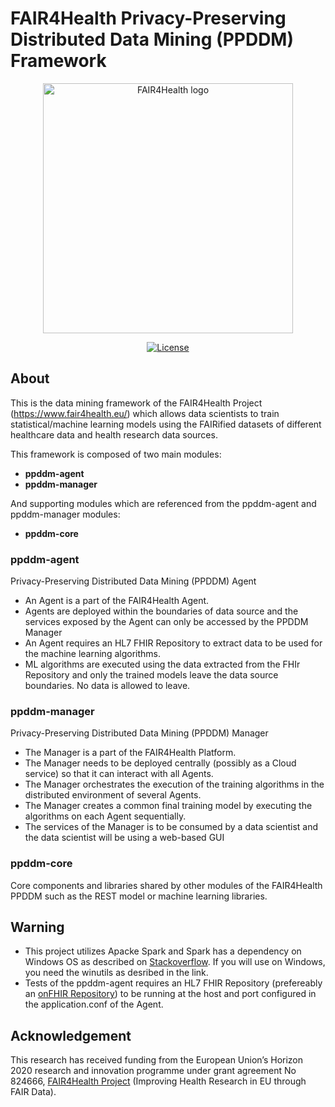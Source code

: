# FAIR4Health Privacy-Preserving Distributed Data Mining (PPDDM) Framework

<p align="center">
  <a href="https://www.fair4health.eu" target="_blank"><img width="400" src="https://www.fair4health.eu/images/logo.png" alt="FAIR4Health logo"></a>
</p>

<p align="center">
  <a href="https://github.com/fair4health/ppddm"><img src="https://img.shields.io/github/license/fair4health/data-curation-tool" alt="License"></a>
</p>

## About

This is the data mining framework of the FAIR4Health Project (https://www.fair4health.eu/) 
which allows data scientists to train statistical/machine learning models using the 
FAIRified datasets of different healthcare data and health research data sources.

This framework is composed of two main modules:
 * **ppddm-agent**
 * **ppddm-manager**
 
And supporting modules which are referenced from the ppddm-agent and ppddm-manager modules:
 * **ppddm-core**

### ppddm-agent
Privacy-Preserving Distributed Data Mining (PPDDM) Agent
 * An Agent is a part of the FAIR4Health Agent.
 * Agents are deployed within the boundaries of data source and the services exposed by the Agent 
 can only be accessed by the PPDDM Manager
 * An Agent requires an HL7 FHIR Repository to extract data to be used for the machine learning algorithms.
 * ML algorithms are executed using the data extracted from the FHIr Repository and only the trained models
 leave the data source boundaries. No data is allowed to leave.

### ppddm-manager
Privacy-Preserving Distributed Data Mining (PPDDM) Manager 
 * The Manager is a part of the FAIR4Health Platform.
 * The Manager needs to be deployed centrally (possibly as a Cloud service) so that it can interact with
 all Agents.
 * The Manager orchestrates the execution of the training algorithms in the distributed environment
 of several Agents.
 * The Manager creates a common final training model by executing the algorithms on each Agent sequentially. 
 * The services of the Manager is to be consumed by a data scientist and the data scientist will be using a
 web-based GUI

### ppddm-core
Core components and libraries shared by other modules of the FAIR4Health PPDDM such as the REST model
or machine learning libraries.

## Warning
 * This project utilizes Apacke Spark and Spark has a dependency on Windows OS as described on [Stackoverflow](https://stackoverflow.com/questions/35652665/java-io-ioexception-could-not-locate-executable-null-bin-winutils-exe-in-the-ha). If you will use on Windows, you need the winutils as desribed in the link.
 * Tests of the ppddm-agent requires an HL7 FHIR Repository (prefereably an [onFHIR Repository](https://onfhir.io)) to be running at the host and port configured in the application.conf of the Agent.

## Acknowledgement

This research has received funding from the European Union’s Horizon 2020 research and innovation programme under grant agreement No 824666,
[FAIR4Health Project](https://www.fair4health.eu/) (Improving Health Research in EU through FAIR Data).
